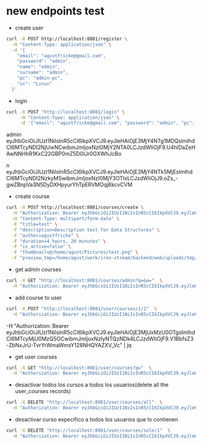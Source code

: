 # new endpoints test

- create user
```bash
curl -X POST http://localhost:8081/register \
  -H "Content-Type: application/json" \
  -d '{
    "email": "agustfricke@gmail.com",
    "password": "admin",
    "name": "admin",
    "surname": "admin",
    "pc": "admin-pc",
    "os": "Linux"
  }'
```

- login 
```bash
curl -X POST "http://localhost:8081/login" \
     -H "Content-Type: application/json" \
     -d '{"email": "agustfricke@gmail.com", "password": "admin", "pc": "admin-pc"}'
```

admin
eyJhbGciOiJIUzI1NiIsInR5cCI6IkpXVCJ9.eyJleHAiOjE3MjY4NTg1MDQsImlhdCI6MTcyNDI2NjUwNCwibmJmIjoxNzI0MjY2NTA0LCJzdWIiOjF9.U4hlDaZeHAwNNHhR1KxC22GBP0mZ5D0IJr0GXWhJcBo

n
eyJhbGciOiJIUzI1NiIsInR5cCI6IkpXVCJ9.eyJleHAiOjE3MjY4NTk5MjEsImlhdCI6MTcyNDI2NzkyMSwibmJmIjoxNzI0MjY3OTIxLCJzdWIiOjJ9.oZs_-gwZBnpVa3N5DyDXHpyurYhTpERVMOqj6kcvCVM

- create course
```bash
curl -X POST http://localhost:8081/courses/create \
  -H "Authorization: Bearer eyJhbGciOiJIUzI1NiIsInR5cCI6IkpXVCJ9.eyJleHAiOjE3MjY4NTg1MDQsImlhdCI6MTcyNDI2NjUwNCwibmJmIjoxNzI0MjY2NTA0LCJzdWIiOjF9.U4hlDaZeHAwNNHhR1KxC22GBP0mZ5D0IJr0GXWhJcBo" \
  -H "Content-Type: multipart/form-data" \
  -F "title=test" \
  -F "description=Description test for Data Structures" \
  -F "author=agustfricke" \
  -F "duration=4 hours, 20 minutes" \
  -F "is_active=false" \
  -F "thumbnail=@/home/agust/Pictures/test.png" \
  -F "preview_tmp=/home/agust/work/iron-stream/backend/web/uploads/tmp/test.mp4"
```
- get admin courses
```bash
curl -X GET "http://localhost:8081/courses/admin?q=&a="  \
  -H "Authorization: Bearer eyJhbGciOiJIUzI1NiIsInR5cCI6IkpXVCJ9.eyJleHAiOjE3MjY4NTg1MDQsImlhdCI6MTcyNDI2NjUwNCwibmJmIjoxNzI0MjY2NTA0LCJzdWIiOjF9.U4hlDaZeHAwNNHhR1KxC22GBP0mZ5D0IJr0GXWhJcBo" | jq
```

- add course to user 
```bash
curl -X POST "http://localhost:8081/user/courses/1/1"  \
  -H "Authorization: Bearer eyJhbGciOiJIUzI1NiIsInR5cCI6IkpXVCJ9.eyJleHAiOjE3MjY4NTg1MDQsImlhdCI6MTcyNDI2NjUwNCwibmJmIjoxNzI0MjY2NTA0LCJzdWIiOjF9.U4hlDaZeHAwNNHhR1KxC22GBP0mZ5D0IJr0GXWhJcBo"
```

-H "Authorization: Bearer eyJhbGciOiJIUzI1NiIsInR5cCI6IkpXVCJ9.eyJleHAiOjE3MjUxMzU0OTgsImlhdCI6MTcyMjU0MzQ5OCwibmJmIjoxNzIyNTQzNDk4LCJzdWIiOjF9.V1BbfsZ3-ZbNxJrU-TvrYrWmaWmsY128NHQYAZXV_Vc" | jq

- get user courses 
```bash
curl -X GET "http://localhost:8081/user/courses?q="  \
  -H "Authorization: Bearer eyJhbGciOiJIUzI1NiIsInR5cCI6IkpXVCJ9.eyJleHAiOjE3MjY4NTk5MjEsImlhdCI6MTcyNDI2NzkyMSwibmJmIjoxNzI0MjY3OTIxLCJzdWIiOjJ9.oZs_-gwZBnpVa3N5DyDXHpyurYhTpERVMOqj6kcvCVM" | jq
```

- desactivar todos los cursos a todos los usuarios(delete all the user_courses records)
```bash
curl -X DELETE "http://localhost:8081/user/courses/all"  \
  -H "Authorization: Bearer eyJhbGciOiJIUzI1NiIsInR5cCI6IkpXVCJ9.eyJleHAiOjE3MjUxMzU0OTgsImlhdCI6MTcyMjU0MzQ5OCwibmJmIjoxNzIyNTQzNDk4LCJzdWIiOjF9.V1BbfsZ3-ZbNxJrU-TvrYrWmaWmsY128NHQYAZXV_Vc" 
```

- desactivar curso especifico a todos los usuarios que lo contienen
```bash
curl -X DELETE "http://localhost:8081/user/courses/solo/1"  \
  -H "Authorization: Bearer eyJhbGciOiJIUzI1NiIsInR5cCI6IkpXVCJ9.eyJleHAiOjE3MjUxMzU0OTgsImlhdCI6MTcyMjU0MzQ5OCwibmJmIjoxNzIyNTQzNDk4LCJzdWIiOjF9.V1BbfsZ3-ZbNxJrU-TvrYrWmaWmsY128NHQYAZXV_Vc" 
```

